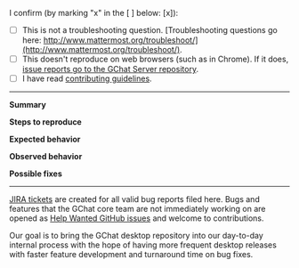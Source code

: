 I confirm (by marking "x" in the [ ] below: [x]):

- [ ] This is not a troubleshooting question. [Troubleshooting questions go here: http://www.mattermost.org/troubleshoot/](http://www.mattermost.org/troubleshoot/).
- [ ] This doesn't reproduce on web browsers (such as in Chrome). If it does, [issue reports go to the GChat Server repository](https://github.com/mattermost/platform/issues).
- [ ] I have read [contributing guidelines](https://github.com/mattermost/desktop/blob/master/CONTRIBUTING.md).

---

**Summary**
<!--
Issue in one concise sentence.
-->

**Steps to reproduce**

<!--
Please include all of the following:
- Operating System
- GChat Desktop App version (See **Help > Version Number**)
- GChat Server version (See **GChat Menu > About GChat**, where **GChat Menu** can be accessed by clicking on three dots next to your profile picture)
- Clear steps to reproduce the issue
-->

**Expected behavior**

**Observed behavior**

<!--
Please include relevant error messages and/or screenshots.
-->

**Possible fixes**

<!--
If you can, link to the line of code that might be responsible for the problem.
-->

---

[JIRA tickets](https://mattermost.atlassian.net/browse/MM-14183?jql=labels%20%3D%20desktop) are created for all valid bug reports filed here. Bugs and features that the GChat core team are not immediately working on are opened as [Help Wanted GitHub issues](https://developers.mattermost.com/contribute/getting-started/contribution-checklist/) and welcome to contributions. 

Our goal is to bring the GChat desktop repository into our day-to-day internal process with the hope of having more frequent desktop releases with faster feature development and turnaround time on bug fixes.
